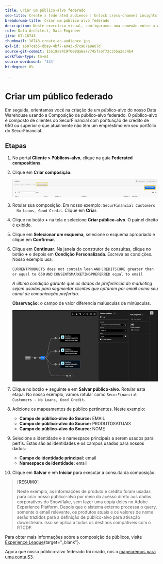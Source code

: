 ```yaml
---
title: Criar um público-alvo federado
seo-title: Create a federated audience | Unlock cross-channel insights with Federated Audience Composition
breadcrumb-title: Criar um público-alvo federado
description: Neste exercício visual, configuramos uma conexão entre o Adobe Experience Platform e o Data Warehouse corporativo para habilitar a Federated Audience Composition.
role: Data Architect, Data Engineer
jira: KT-18743
thumbnail: 18743-create-an-audience.jpg
exl-id: a507cab5-dba9-4bf7-a043-d7c967e9e07d
source-git-commit: 15619a8419f608da6a77745fabf72c356a2ac4b4
workflow-type: tm+mt
source-wordcount: '344'
ht-degree: 0%

---
```


# Criar um público federado

Em seguida, orientamos você na criação de um público-alvo do nosso Data Warehouse usando a Composição de público-alvo federado. O público-alvo é composto de clientes do SecurFinancial com pontuação de crédito de 650 ou superior e que atualmente não têm um empréstimo em seu portfólio do SecurFinancial.

## Etapas

1. No portal **Cliente > Públicos-alvo**, clique na guia **Federated compositions**.
2. Clique em **Criar composição**.

   ![criar-composição](assets/create-composition.png)

3. Rotular sua composição. Em nosso exemplo: `SecurFinancial Customers - No Loans, Good Credit`. Clique em **Criar**.

4. Clique no botão **+** na tela e selecione **Criar público-alvo**. O painel direito é exibido.

5. Clique em **Selecionar um esquema**, selecione o esquema apropriado e clique em **Confirmar**.

6. Clique em **Continuar**. Na janela do construtor de consultas, clique no botão **+** e depois em **Condição Personalizada**. Escreva as condições. Nosso exemplo usa:

   `CURRENTPRODUCTS does not contain loan`
   `AND`
   `CREDITSCORE greater than or equal to 650`
   `AND`
   `CONSENTSMARKETINGPREFERRED equal to email`

   *A última condição garante que os dados de preferência de marketing sejam usados para segmentar clientes que optaram por email como seu canal de comunicação preferido*.

   **Observação:** o campo de valor diferencia maiúsculas de minúsculas.

   ![construtor de consultas](assets/query-builder.png)

7. Clique no botão **+** seguinte e em **Salvar público-alvo**. Rotular esta etapa. No nosso exemplo, vamos rotular como `SecurFinancial Customers - No Loans, Good Credit`.

8. Adicione os mapeamentos de público pertinentes. Neste exemplo:

   - **Campo de público-alvo do Source:** EMAIL
   - **Campo de público-alvo do Source:** PRODUTOSATUAIS
   - **Campo de público-alvo do Source:** NOME

9. Selecione a identidade e o namespace principais a serem usados para perfis. Estas são as identidades e os campos usados para nossos dados:

   - **Campo de identidade principal:** email
   - **Namespace de identidade:** email

10. Clique em **Salvar** e em **Iniciar** para executar a consulta da composição.

>[**RESUMO**]
>
> Neste exemplo, as informações de produto e crédito foram usadas para criar nosso público-alvo por meio do acesso direto aos dados corporativos do Snowflake, sem fazer uma cópia deles no Adobe Experience Platform. Depois que o sistema externo processa o query, somente o email relevante, os produtos atuais e os valores de nome serão trazidos para a definição de público-alvo para ativação downstream. Isso se aplica a todos os destinos compatíveis com o RTCDP.

Para obter mais informações sobre a composição de públicos, visite [Experience League](https://experienceleague.adobe.com/pt-br/docs/federated-audience-composition/using/compositions/create-composition/create-composition){target="_blank"}.

Agora que nosso público-alvo federado foi criado, nós o [mapearemos para uma conta S3](map-federated-audience-to-s3.md).
